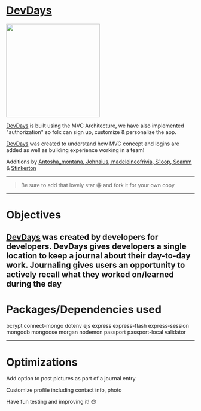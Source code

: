 # <a href= "https://devdays.onrender.com/">DevDays</a>
<a href= "https://devdays.onrender.com/">
<img valign ="center" src="https://github.com/Teamasaurus/todo-mvc-auth-local/blob/main/public/images/logoanimate.gif?raw=true" width="250" />
</a>

<a href= "https://devdays.onrender.com/">DevDays</a> is built using the MVC Architecture, we have also implemented "authorization" so folx can sign up, customize & personalize the app.

<a href= "https://devdays.onrender.com/">DevDays</a> was created to understand how MVC concept and logins are added as well as building experience working in a team!

Additions by <a href="https://github.com/Antosha9108">Antosha_montana</a>,<a href= "https://github.com/Johnaius"> Johnaius</a>,<a href= "https://github.com/madeleinebelanger">  madeleineofrivia</a>,<a href= "https://github.com/JoeDukes"> S1oop<a>,<a href="https://github.com/scamelot"> Scamm</a> & <a href= "https://github.com/StevDev88">Stinkerton</a>

---

> Be sure to add that lovely star 😀 and fork it for your own copy

---

# Objectives
<a href= "https://devdays.onrender.com/">DevDays</a> was created by developers for developers.  DevDays gives developers a single location to keep a journal about their day-to-day work.  Journaling gives users an opportunity to actively recall what they worked on/learned during the day
- 


# Packages/Dependencies used 

bcrypt connect-mongo dotenv ejs express express-flash express-session mongodb mongoose morgan nodemon passport passport-local validator

---

# Optimizations
Add option to post pictures as part of a journal entry

Customize profile including contact info, photo




 
 Have fun testing and improving it! 😎


